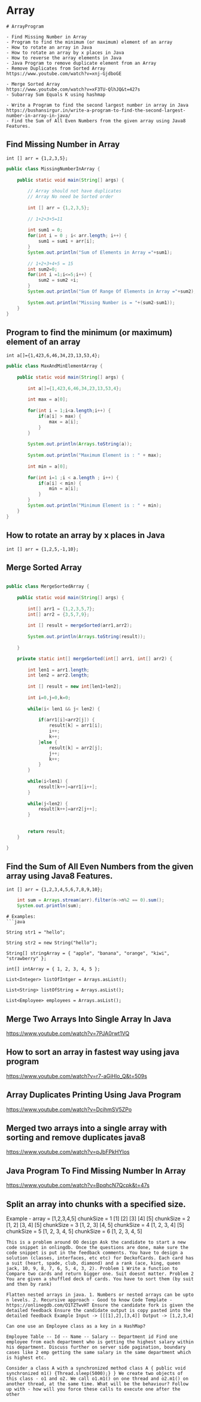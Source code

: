 # Array
```
# ArrayProgram

- Find Missing Number in Array
- Program to find the minimum (or maximum) element of an array
- How to rotate an array in Java
- How to rotate an array by x places in Java
- How to reverse the array elements in Java
- Java Program to remove duplicate element from an Array
- Remove Duplicates from Sorted Array
https://www.youtube.com/watch?v=xnj-GjdboGE

- Merge Sorted Array 
https://www.youtube.com/watch?v=xF3TU-QlhJQ&t=427s
- Subarray Sum Equals K using hashmap

- Write a Program to find the second largest number in array in Java
https://bushansirgur.in/write-a-program-to-find-the-second-largest-number-in-array-in-java/
- Find the Sum of All Even Numbers from the given array using Java8 Features.

```

## Find Missing Number in Array
	int [] arr = {1,2,3,5};
```java
public class MissingNumberInArray {
	
	public static void main(String[] args) {
		
		// Array should not have duplicates
		// Array No need be Sorted order
		
		int [] arr = {1,2,3,5};
		
		// 1+2+3+5=11
		
		int sum1 = 0;
		for(int i = 0 ; i< arr.length; i++) {
			sum1 = sum1 + arr[i];
		}
		System.out.println("Sum of Elements in Array ="+sum1);
		
		// 1+2+3+4+5 = 15
		int sum2=0;
		for(int i =1;i<=5;i++) {
			sum2 = sum2 +i;
		}
		System.out.println("Sum Of Range Of Elements in Array ="+sum2);
		
		System.out.println("Missing Number is = "+(sum2-sum1));
	}
}
```

## Program to find the minimum (or maximum) element of an array
    int a[]={1,423,6,46,34,23,13,53,4};
```java
public class MaxAndMinElementArray {
	
	public static void main(String[] args) {
		
		int a[]={1,423,6,46,34,23,13,53,4};
		
		int max = a[0];
		
		for(int i = 1;i<a.length;i++) {
			if(a[i] > max) {
				max = a[i];	
			}
		}
		
		System.out.println(Arrays.toString(a));
		
		System.out.println("Maximum Element is : " + max);
		
		int min = a[0];
		
		for(int i=1 ;i < a.length ; i++) {
			if(a[i] < min) {
				min = a[i];
			}
		}
		System.out.println("Minimum Element is : " + min);	
	}
}
```
## How to rotate an array by x places in Java
	int [] arr = {1,2,5,-1,10};

## Merge Sorted Array
```java

public class MergeSortedArray {
	
	public static void main(String[] args) {
		
		int[] arr1 = {1,2,3,5,7};
		int[] arr2 = {3,5,7,9};
		
		int [] result = mergeSorted(arr1,arr2);
		
		System.out.println(Arrays.toString(result));
		
 	}

	private static int[] mergeSorted(int[] arr1, int[] arr2) {
		
		int len1 = arr1.length;
		int len2 = arr2.length;
		
		int [] result = new int[len1+len2];
		
		int i=0,j=0,k=0;
		
		while(i< len1 && j< len2) {
			
			if(arr1[i]<arr2[j]) {
				result[k] = arr1[i];
				i++;
				k++;
			}else {
				result[k] = arr2[j];
				j++;
				k++;
			}
		}
		
		while(i<len1) {
			result[k++]=arr1[i++];
		}
		
		while(j<len2) {
			result[k++]=arr2[j++];
		}
		
		
		return result;
	}

}
```

## Find the Sum of All Even Numbers from the given array using Java8 Features.
    int [] arr = {1,2,3,4,5,6,7,8,9,10};

```java
    int sum = Arrays.stream(arr).filter(n->n%2 == 0).sum();
    System.out.println(sum);
```

```
# Examples:
```java

String str1 = "hello";

String str2 = new String("hello");

String[] stringArray = { "apple", "banana", "orange", "kiwi", "strawberry" };

int[] intArray = { 1, 2, 3, 4, 5 };

List<Integer> listOfIntger = Arrays.asList();

List<String> listOfString = Arrays.asList();

List<Employee> employees = Arrays.asList();

```


## Merge Two Arrays Into Single Array In Java
https://www.youtube.com/watch?v=7PJA0rwt1VQ

## How to sort an array in fastest way using java program
https://www.youtube.com/watch?v=r7-aGiHlo_Q&t=509s

## Array Duplicates Printing Using Java Program
https://www.youtube.com/watch?v=DcihmSV5ZPo

## Merged two arrays into a single array with sorting and remove duplicates java8
https://www.youtube.com/watch?v=pJbFPkHYIos

## Java Program To Find Missing Number In Array
https://www.youtube.com/watch?v=BpqhcN7Qcpk&t=47s

## Split an array into chunks with a specified size.
Example - array = [1,2,3,4,5] chunkSize = 1 [1] [2] [3] [4] [5] chunkSize = 2 [1, 2] [3, 4] [5] chunkSize = 3 [1, 2, 3] [4, 5] chunkSize = 4 [1, 2, 3, 4] [5] chunkSize = 5 [1, 2, 3, 4, 5] chunkSize = 6 [1, 2, 3, 4, 5]

```
This is a problem around OO design Ask the candidate to start a new code snippet in onlingdb. Once the questions are done, make sure the code snippet is put in the feedback comments. You have to design a solution (classes, interfaces, etc etc) for DeckofCards. Each card has a suit (heart, spade, club, diamond) and a rank (ace, king, queen jack, 10, 9, 8, 7, 6, 5, 4, 3, 2). Problem 1 Write a function to Compare two cards and return bigger one. Suit doesnt matter. Problem 2 You are given a shuffled deck of cards. You have to sort them (by suit and then by rank) 

Flatten nested arrays in java. 1. Numbers or nested arrays can be upto n levels. 2. Recursive approach - Good to know Code Template - https://onlinegdb.com/O1TZTwvHT Ensure the candidate fork is given the detailed feedback Ensure the candidate output is copy pasted into the detailed feedback Example Input -> [[[1],2],[3,4]] Output -> [1,2,3,4]

Can one use an Employee class as a key in a HashMap?

Employee Table -- Id -- Name -- Salary -- Department id Find one employee from each department who is getting the highest salary within his department. Discuss further on server side pagination, boundary cases like 2 emp getting the same salary in the same department which is highest etc.

Consider a class A with a synchronized method class A { public void synchronized m1() {Thread.sleep(5000);} } We create two objects of this class - o1 and o2. We call o1.m1() on one thread and o2.m1() on another thread, at the same time. What will be the behaviour? Follow up with - how will you force these calls to execute one after the other

```
```